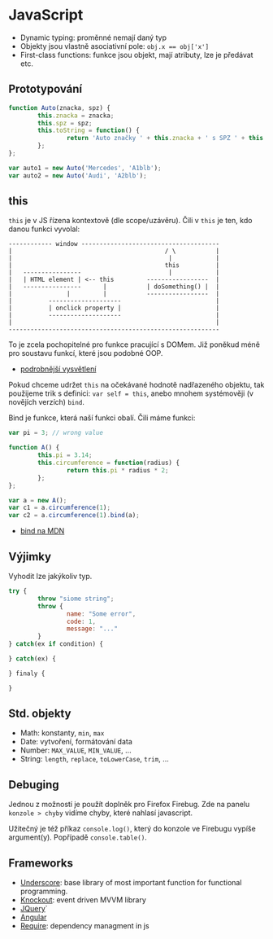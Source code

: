 # JavaScript

* Dynamic typing: proměnné nemají daný typ
* Objekty jsou vlastně asociativní pole: `obj.x == obj['x']`
* First-class functions: funkce jsou objekt, mají atributy, lze je předávat etc.

## Prototypování

```js
function Auto(znacka, spz) {
        this.znacka = znacka;
        this.spz = spz;
        this.toString = function() {
                return 'Auto značky ' + this.znacka + ' s SPZ ' + this.spz;
        };
};

var auto1 = new Auto('Mercedes', 'A1blb');
var auto2 = new Auto('Audi', 'A2blb');
```

## this
`this` je v JS řízena kontextově (dle scope/uzávěru). Čili v `this` je ten, kdo danou funkci vyvolal:

```
------------ window --------------------------------------
|                                          / \           |
|                                           |            |
|                                          this          |
|   ----------------                        |            |
|   | HTML element | <-- this         -----------------  |
|   ----------------      |           | doSomething() |  |
|               |         |           -----------------  |
|          --------------------                          |
|          | onclick property |                          |
|          --------------------                          |
|                                                        |
----------------------------------------------------------
```
To je zcela pochopitelné pro funkce pracující s DOMem.
Již poněkud méně pro soustavu funkcí, které jsou podobné OOP.
 * [podrobnější vysvětlení](http://www.quirksmode.org/js/this.html)

Pokud chceme udržet `this` na očekávané hodnotě nadřazeného objektu, tak použijeme trik s definici: `var self = this`, anebo mnohem systémověji (v novějích verzích) `bind`.

Bind je funkce, která naší funkci obalí. Čili máme funkci:
```js
var pi = 3; // wrong value

function A() {
        this.pi = 3.14;
        this.circumference = function(radius) {
                return this.pi * radius * 2;
        };
};

var a = new A();
var c1 = a.circumference(1);
var c2 = a.circumference(1).bind(a);
```

* [bind na MDN](https://developer.mozilla.org/en-US/docs/Web/JavaScript/Reference/Global_Objects/Function/bind)


## Výjimky
Vyhodit lze jakýkoliv typ.

```js
try {
        throw "siome string";
        throw {
                name: "Some error",
                code: 1,
                message: "..."
        }
} catch(ex if condition) {

} catch(ex) {

} finaly {

}
```

## Std. objekty

* Math: konstanty, `min`, `max`
* Date: vytvoření, formátování data
* Number: `MAX_VALUE`, `MIN_VALUE`, ...
* String: `length`, `replace`, `toLowerCase`, `trim`, ...

## Debuging
Jednou z možností je použít doplněk pro Firefox Firebug. Zde na panelu `konzole > chyby` vidíme chyby, které nahlasí javascript.

Užitečný je též příkaz `console.log()`, který do konzole ve Firebugu vypíše argument(y). Popřípadě `console.table()`.

## Frameworks

* [Underscore](http://underscorejs.org/): base library of most important function for functional programming.
* [Knockout](knockout.md): event driven MVVM library
* [JQuery](http://jquery.com/)`
* [Angular](https://angularjs.org/)
* [Require](http://requirejs.org/): dependency managment in js
